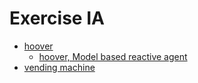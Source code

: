 # Exercise IA 

- [hoover](./hoover)
  - [hoover, Model based reactive agent](./hoover_model)
- [vending machine](./vending%20machine)